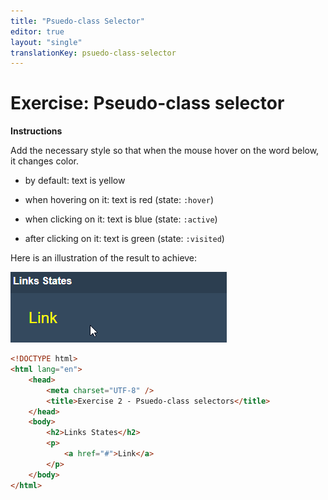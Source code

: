 ```yaml
---
title: "Psuedo-class Selector"
editor: true
layout: "single"
translationKey: psuedo-class-selector
---
```


# Exercise: Pseudo-class selector

**Instructions**

Add the necessary style so that when the mouse hover on the word below, it changes color. 

- by default: text is yellow 

- when hovering on it: text is red (state: `:hover`)

- when clicking on it: text is blue (state: `:active`)

- after clicking on it: text is green (state: `:visited`)

Here is an illustration of the result to achieve:

![hover animation](hover-animated.gif)

```html
<!DOCTYPE html>
<html lang="en">
    <head>
        <meta charset="UTF-8" />
        <title>Exercise 2 - Psuedo-class selectors</title>
    </head>
    <body>
        <h2>Links States</h2>
        <p>
            <a href="#">Link</a>
        </p>
    </body>
</html>
```